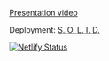 [Presentation video](https://www.youtube.com/)


Deployment: [S. O. L. I. D.](https://vladstepway-solid-presentation.netlify.app/)



[![Netlify Status](https://api.netlify.com/api/v1/badges/43ebfde3-b674-4fb3-bf3e-fedab388162d/deploy-status)](https://app.netlify.com/sites/https://vladstepway-solid-presentation.netlify.app/deploys)
